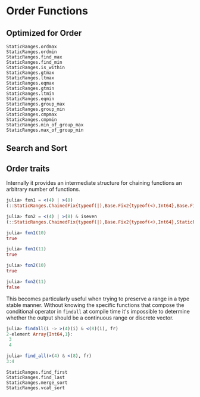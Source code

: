 # Order Functions

## Optimized for Order

```@docs
StaticRanges.ordmax
StaticRanges.ordmin
StaticRanges.find_max
StaticRanges.find_min
StaticRanges.is_within
StaticRanges.gtmax
StaticRanges.ltmax
StaticRanges.eqmax
StaticRanges.gtmin
StaticRanges.ltmin
StaticRanges.eqmin
StaticRanges.group_max
StaticRanges.group_min
StaticRanges.cmpmax
StaticRanges.cmpmin
StaticRanges.min_of_group_max
StaticRanges.max_of_group_min
```

## Search and Sort

## Order traits

Internally it provides an intermediate structure for chaining functions an
arbitrary number of functions.
```julia
julia> fxn1 = <(4) | >(8)
(::StaticRanges.ChainedFix{typeof(|),Base.Fix2{typeof(<),Int64},Base.Fix2{typeof(>),Int64}}) (generic function with 3 methods)

julia> fxn2 = <(4) | >(8) & iseven
(::StaticRanges.ChainedFix{typeof(|),Base.Fix2{typeof(<),Int64},StaticRanges.ChainedFix{typeof(&),Base.Fix2{typeof(>),Int64},typeof(iseven)}}) (generic function with 3 methods)

julia> fxn1(10)
true

julia> fxn1(11)
true

julia> fxn2(10)
true

julia> fxn2(11)
false
```

This becomes particularly useful when trying to preserve a range in a type
stable manner. Without knowing the specific functions that compose the
conditional operator in `findall` at compile time it's impossible to determine
whether the output should be a continuous range or discrete vector.
```julia
julia> findall(i -> >(4)(i) & <(8)(i), fr)
2-element Array{Int64,1}:
 3
 4

julia> find_all(>(4) & <(8), fr)
3:4
```
```@docs
StaticRanges.find_first
StaticRanges.find_last
StaticRanges.merge_sort
StaticRanges.vcat_sort
```

